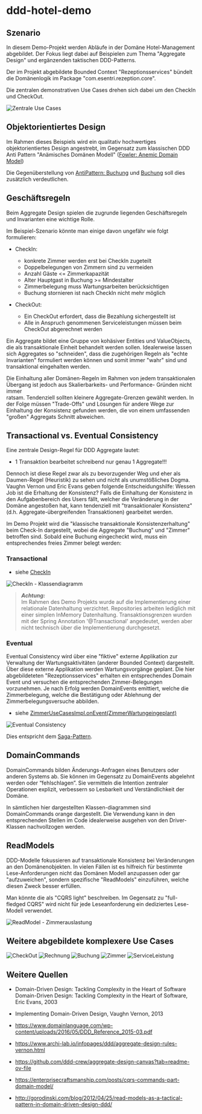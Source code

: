 # ddd-hotel-demo

## Szenario

In diesem Demo-Projekt werden Abläufe in der Domäne Hotel-Management abgebildet.
Der Fokus liegt dabei auf Beispielen zum Thema "Aggregate Design" und ergänzenden taktischen DDD-Patterns.

Der im Projekt abgebildete Bounded Context "Rezeptionsservices" bündelt die Domänenlogik 
im Package "<a ref="./src/main/java/com/esentri/rezeption/core">com.esentri.rezeption.core</a>".

Die zentralen demonstrativen Use Cases drehen sich dabei um den CheckIn und CheckOut.

![Zentrale Use Cases](./images/rezeptionsservices.png "Zentrale Use Cases")

## Objektorientiertes Design

Im Rahmen dieses Beispiels wird ein qualitativ hochwertiges objektorientiertes Design angestrebt, im Gegensatz zum 
klassischen DDD Anti Pattern "Anämisches Domänen Modell" ([Fowler: Anemic Domain Model](https://martinfowler.com/bliki/AnemicDomainModel.html))

Die Gegenüberstellung von [AntiPattern: Buchung](./src/test/java/antipattern/Buchung.java)
und [Buchung](./src/main/java/com/esentri/rezeption/core/domain/buchung/Buchung.java) soll dies zusätzlich verdeutlichen.

## Geschäftsregeln 

Beim Aggregate Design spielen die zugrunde liegenden Geschäftsregeln und Invarianten eine wichtige Rolle.

Im Beispiel-Szenario könnte man einige davon ungefähr wie folgt formulieren:

- CheckIn:
  - konkrete Zimmer werden erst bei CheckIn zugeteilt
  - Doppelbelegungen von Zimmern sind zu vermeiden
  - Anzahl Gäste <= Zimmerkapazität
  - Alter Hauptgast in Buchung >= Mindestalter
  - Zimmerbelegung muss Wartungsarbeiten berücksichtigen
  - Buchung stornieren ist nach CheckIn nicht mehr möglich

- CheckOut:
  - Ein CheckOut erfordert, dass die Bezahlung sichergestellt ist
  - Alle in Anspruch genommenen Serviceleistungen müssen beim CheckOut abgerechnet werden

Ein Aggregate bildet eine Gruppe von kohäsiver Entities und ValueObjects, 
die als transaktionale Einheit behandelt werden sollen. Idealerweise lassen sich Aggregates so "schneiden", dass die 
zugehörigen Regeln als "echte Invarianten" formuliert werden können und somit immer "wahr" sind und transaktional eingehalten werden.

Die Einhaltung aller Domänen-Regeln im Rahmen von jedem transaktionalen Übergang ist jedoch aus Skalierbarkeits- und Performance- Gründen nicht immer  
ratsam. Tendenziell sollten kleinere Aggregate-Grenzen gewählt werden. In der Folge müssen "Trade-Offs" und Lösungen für andere Wege
zur Einhaltung der Konsistenz gefunden werden, die von einem umfassenden "großen" Aggregats Schnitt abweichen.

## Transactional vs. Eventual Consistency

Eine zentrale Design-Regel für DDD Aggregate lautet: 
- 1 Transaktion bearbeitet schreibend nur genau 1 Aggregate!!!

Dennoch ist diese Regel zwar als zu bevorzugender Weg und eher als Daumen-Regel (Heuristik) zu sehen und nicht als unumstößliches Dogma.
Vaughn Vernon und Eric Evans geben folgende Entscheidungshilfe: Wessen Job ist die Erhaltung der Konsistenz?
Falls die Einhaltung der Konsistenz in den Aufgabenbereich des Users fällt, welcher die Veränderung in der Domäne angestoßen hat, 
kann tendenziell mit "transaktionaler Konsistenz" (d.h. Aggregate-übergreifenden Transaktionen) gearbeitet werden.

Im Demo Projekt wird die "klassische transaktionale Konsistenzerhaltung" beim Check-In dargestellt, wobei die Aggregate
"Buchung" und "Zimmer" betroffen sind. Sobald eine Buchung eingecheckt wird, muss ein entsprechendes freies Zimmer belegt werden:

### Transactional
- siehe [CheckIn](./src/main/java/com/esentri/rezeption/core/domain/buchung/CheckIn.java)

![CheckIn - Klassendiagramm](./images/checkin.png "CheckIn - Klassendiagramm")

> **_Achtung:_**  
> Im Rahmen des Demo Projekts wurde auf die Implementierung einer relationale Datenhaltung verzichtet.
> Repositories arbeiten lediglich mit einer simplen InMemory Datenhaltung. 
> Transaktionsgrenzen wurden mit der Spring Annotation '@Transactional' angedeutet, werden aber nicht 
> technisch über die Implementierung durchgesetzt.

### Eventual
Eventual Consistency wird über eine "fiktive" externe Applikation zur Verwaltung der Wartungsaktivitäten 
(anderer Bounded Context) dargestellt. Über diese externe Applikation werden Wartungsvorgänge geplant.
Die hier abgebildeteten "Rezeptionsservices" erhalten ein entsprechendes Domain Event und versuchen die entsprechenden 
Zimmer-Belegungen vorzunehmen. Je nach Erfolg werden DomainEvents emittiert, welche die Zimmerbelegung, welche die 
Bestätigung oder Ablehnung der Zimmerbelegungsversuche abbilden.

- siehe [ZimmerUseCasesImpl.onEvent(ZimmerWartungeingeplant)](./src/main/java/com/esentri/rezeption/inbound/ZimmerUseCasesImpl.java)

![Eventual Consistency](./images/eventual.png)

Dies entspricht dem [Saga-Pattern](https://microservices.io/patterns/data/saga.html).

## DomainCommands

DomainCommands bilden Änderungs-Anfragen eines Benutzers oder anderen Systems ab.
Sie können im Gegensatz zu DomainEvents abgelehnt werden oder “fehlschlagen”.
Sie vermitteln die Intention zentraler Operationen explizit, verbessern so Lesbarkeit und Verständlichkeit der Domäne.

In sämtlichen hier dargestellten Klassen-diagrammen sind DomainCommands orange dargestellt. 
Die Verwendung kann in den entsprechenden Stellen im Code idealerweise ausgehen von den Driver-Klassen nachvollzogen werden.

## ReadModels

DDD-Modelle fokussieren auf transaktionale Konsistenz bei Veränderungen an den Domänenobjekten.
In vielen Fällen ist es hilfreich für bestimmte Lese-Anforderungen nicht das Domänen Modell anzupassen 
oder gar "aufzuweichen", sondern spezifische "ReadModels" einzuführen, welche diesen Zweck besser erfüllen.

Man könnte die als "CQRS light" beschreiben. Im Gegensatz zu "full-fledged CQRS" wird nicht für jede Leseanforderung ein dediziertes
Lese-Modell verwendet.

![ReadModel - Zimmerauslastung](./images/readmodel.png)

## Weitere abgebildete komplexere Use Cases 

![CheckOut](./images/checkout.png)
![Rechnung](./images/rechnung.png)
![Buchung](./images/buchung.png)
![Zimmer](./images/zimmer.png)
![ServiceLeistung](./images/serviceleistung.png)

## Weitere Quellen

- Domain-Driven Design: Tackling Complexity in the Heart of Software
Domain-Driven Design: Tackling Complexity in the Heart of Software, Eric Evans, 2003
- Implementing Domain-Driven Design, Vaughn Vernon, 2013
- https://www.domainlanguage.com/wp-content/uploads/2016/05/DDD_Reference_2015-03.pdf

- https://www.archi-lab.io/infopages/ddd/aggregate-design-rules-vernon.html

- https://github.com/ddd-crew/aggregate-design-canvas?tab=readme-ov-file

- https://enterprisecraftsmanship.com/posts/cqrs-commands-part-domain-model/

- http://gorodinski.com/blog/2012/04/25/read-models-as-a-tactical-pattern-in-domain-driven-design-ddd/

